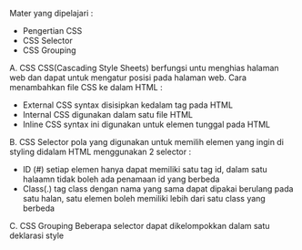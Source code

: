 Mater yang dipelajari :
- Pengertian CSS
- CSS Selector
- CSS Grouping


A. CSS
   CSS(Cascading Style Sheets) berfungsi untu menghias halaman web dan dapat untuk mengatur posisi pada halaman web. 
Cara menambahkan file CSS ke dalam HTML : 
 - External CSS
   syntax disisipkan kedalam tag <head> pada HTML
   <link rel="stylesheet" href="main.css">
 - Internal CSS
   digunakan dalam satu file HTML
 - Inline CSS
   syntax ini digunakan untuk elemen tunggal pada HTML

B. CSS Selector 
   pola yang digunakan untuk memilih elemen yang ingin di styling
didalam HTML menggunakan 2 selector :
 - ID (#)
   setiap elemen hanya dapat memiliki satu tag id, dalam satu halaamn tidak boleh ada penamaan id yang berbeda
 - Class(.)
   tag class dengan nama yang sama dapat dipakai berulang pada satu halan, satu elemen boleh memiliki lebih dari satu class yang berbeda

C. CSS Grouping
   Beberapa selector dapat dikelompokkan dalam satu deklarasi style
